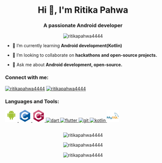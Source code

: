 <h1 align="center">Hi 👋, I'm Ritika Pahwa</h1>
<h3 align="center">A passionate Android developer</h3>

<p align="center"> <img src="https://komarev.com/ghpvc/?username=ritikapahwa4444&label=Profile%20views&color=0e75b6&style=flat" alt="ritikapahwa4444" /> </p>


- 🌱 I’m currently learning **Android development(Kotlin)**

- 🤝 I’m looking to collaborate on **hackathons and open-source projects.**

- 💬 Ask me about **Android development, open-source.**

<h3 align="left">Connect with me:</h3>
<p align="left">
<a href="https://twitter.com/ritikapahwa4444" target="blank"><img align="center" src="https://raw.githubusercontent.com/rahuldkjain/github-profile-readme-generator/master/src/images/icons/Social/twitter.svg" alt="ritikapahwa4444" height="30" width="40" /></a>
<a href="https://linkedin.com/in/ritikapahwa4444" target="blank"><img align="center" src="https://raw.githubusercontent.com/rahuldkjain/github-profile-readme-generator/master/src/images/icons/Social/linked-in-alt.svg" alt="ritikapahwa4444" height="30" width="40" /></a>
</p>

<h3 align="left">Languages and Tools:</h3>
<p align="left"> <a href="https://developer.android.com" target="_blank" rel="noreferrer"> <img src="https://raw.githubusercontent.com/devicons/devicon/master/icons/android/android-original-wordmark.svg" alt="android" width="40" height="40"/> </a> <a href="https://www.cprogramming.com/" target="_blank" rel="noreferrer"> <img src="https://raw.githubusercontent.com/devicons/devicon/master/icons/c/c-original.svg" alt="c" width="40" height="40"/> </a> <a href="https://www.w3schools.com/cpp/" target="_blank" rel="noreferrer"> <img src="https://raw.githubusercontent.com/devicons/devicon/master/icons/cplusplus/cplusplus-original.svg" alt="cplusplus" width="40" height="40"/> </a> <a href="https://dart.dev" target="_blank" rel="noreferrer"> <img src="https://www.vectorlogo.zone/logos/dartlang/dartlang-icon.svg" alt="dart" width="40" height="40"/> </a> <a href="https://flutter.dev" target="_blank" rel="noreferrer"> <img src="https://www.vectorlogo.zone/logos/flutterio/flutterio-icon.svg" alt="flutter" width="40" height="40"/> </a> <a href="https://git-scm.com/" target="_blank" rel="noreferrer"> <img src="https://www.vectorlogo.zone/logos/git-scm/git-scm-icon.svg" alt="git" width="40" height="40"/> </a> <a href="https://kotlinlang.org" target="_blank" rel="noreferrer"> <img src="https://www.vectorlogo.zone/logos/kotlinlang/kotlinlang-icon.svg" alt="kotlin" width="40" height="40"/> </a> <a href="https://www.mysql.com/" target="_blank" rel="noreferrer"> <img src="https://raw.githubusercontent.com/devicons/devicon/master/icons/mysql/mysql-original-wordmark.svg" alt="mysql" width="40" height="40"/> </a> </p>
<h2></h2>

<p align="center"><img align="center" src="https://github-readme-stats.vercel.app/api/top-langs?username=ritikapahwa4444&show_icons=true&locale=en&layout=compact" alt="ritikapahwa4444" /></p>

<p align="center"><img align="center" src="https://github-readme-stats.vercel.app/api?username=ritikapahwa4444&show_icons=true&locale=en" alt="ritikapahwa4444" /></p>

<p align="center"><img align="center" src="https://github-readme-streak-stats.herokuapp.com/?user=ritikapahwa4444&" alt="ritikapahwa4444" /></p>

